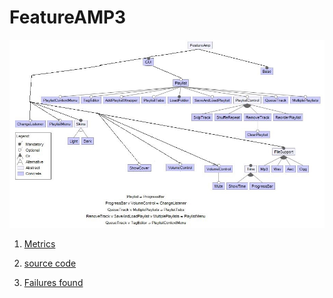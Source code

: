 # FeatureAMP3

![image](https://raw.githubusercontent.com/fischerJF/challenge/master/featureModel/FeatureAMP3.JPG)

1. [Metrics](https://github.com/fischerJF/challenge/blob/master/metrics/FearueAMP3.csv)
 
2. [source code](https://github.com/fischerJF/challenge/tree/master/workspace_IncLing/FeatureAMP3)

3. [Failures found](https://github.com/fischerJF/challenge/blob/master/failuresFound/FeatureAmp3.csv)
